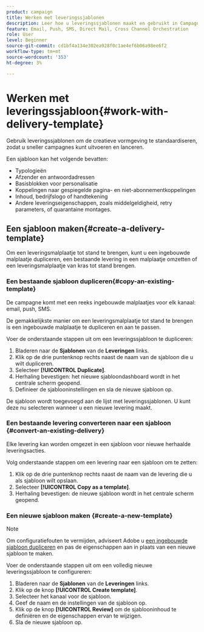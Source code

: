 ```yaml
---
product: campaign
title: Werken met leveringssjablonen
description: Leer hoe u leveringssjablonen maakt en gebruikt in Campagne
feature: Email, Push, SMS, Direct Mail, Cross Channel Orchestration
role: User
level: Beginner
source-git-commit: cd1bf4a134e302ea928f0c1ae4ef6b06a98ee6f2
workflow-type: tm+mt
source-wordcount: '353'
ht-degree: 3%

---
```


# Werken met leveringssjabloon{#work-with-delivery-template}

Gebruik leveringssjablonen om de creatieve vormgeving te standaardiseren, zodat u sneller campagnes kunt uitvoeren en lanceren.

Een sjabloon kan het volgende bevatten:

* Typologieën
* Afzender en antwoordadressen
* Basisblokken voor personalisatie
* Koppelingen naar gespiegelde pagina- en niet-abonnementkoppelingen
* Inhoud, bedrijfslogo of handtekening
* Andere leveringseigenschappen, zoals middelgeldigheid, retry parameters, of quarantaine montages.


## Een sjabloon maken{#create-a-delivery-template}

Om een leveringsmalplaatje tot stand te brengen, kunt u een ingebouwde malplaatje dupliceren, een bestaande levering in een malplaatje omzetten of een leveringsmalplaatje van kras tot stand brengen.

### Een bestaande sjabloon dupliceren{#copy-an-existing-template}

De campagne komt met een reeks ingebouwde malplaatjes voor elk kanaal: email, push, SMS.

De gemakkelijkste manier om een leveringsmalplaatje tot stand te brengen is een ingebouwde malplaatje te dupliceren en aan te passen.

Voer de onderstaande stappen uit om een leveringssjabloon te dupliceren:

1. Bladeren naar de **Sjablonen** van de **Leveringen** links.
1. Klik op de drie puntenknop rechts naast de naam van de sjabloon die u wilt dupliceren.
1. Selecteer  **[!UICONTROL Duplicate]**.
1. Herhaling bevestigen: het nieuwe sjabloondashboard wordt in het centrale scherm geopend.
1. Definieer de sjablooninstellingen en sla de nieuwe sjabloon op.

De sjabloon wordt toegevoegd aan de lijst met leveringssjablonen. U kunt deze nu selecteren wanneer u een nieuwe levering maakt.

### Een bestaande levering converteren naar een sjabloon {#convert-an-existing-delivery}

Elke levering kan worden omgezet in een sjabloon voor nieuwe herhaalde leveringsacties.

Volg onderstaande stappen om een levering naar een sjabloon om te zetten:

1. Klik op de drie puntenknop rechts naast de naam van de levering die u als sjabloon wilt opslaan.
1. Selecteer  **[!UICONTROL Copy as a template]**.
1. Herhaling bevestigen: de nieuwe sjabloon wordt in het centrale scherm geopend.

### Een nieuwe sjabloon maken {#create-a-new-template}

>[!NOTE]
>
>Om configuratiefouten te vermijden, adviseert Adobe u [een ingebouwde sjabloon dupliceren](#copy-an-existing-template) en pas de eigenschappen aan in plaats van een nieuwe sjabloon te maken.

Voer de onderstaande stappen uit om een volledig nieuwe leveringssjabloon te configureren:

1. Bladeren naar de **Sjablonen** van de **Leveringen** links.
1. Klik op de knop **[!UICONTROL Create template]**.
1. Selecteer het kanaal voor de sjabloon.
1. Geef de naam en de instellingen van de sjabloon op.
1. Klik op de knop **[!UICONTROL Review]** om de sjablooninhoud te definiëren en de eigenschappen ervan te wijzigen.
1. Sla de nieuwe sjabloon op.



